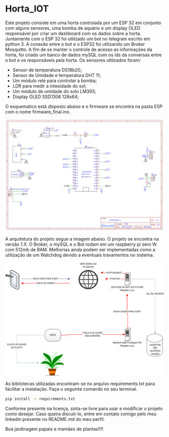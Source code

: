 # Horta_IOT
Este projeto consiste em uma horta controlada por um ESP 32 em conjunto com alguns sensores, uma bomba de aquário e um display OLED responsável por criar um dashboard com os dados sobre a horta. Juntamente com o ESP 32 foi utilizado um bot no telegram escrito em python 3. A conexão entre o bot e o ESP32 foi utilizando um Broker Mosquitto. A fim de se manter o controle de acesso as informações da horta, foi criado um banco de dados mySQL com os ids da conversas entre o bot e os responsáveis pela horta. Os sensores utilizados foram:
* Sensor de temperatura DS18b20;
* Sensor de Umidade e temperatura DHT 11;
* Um módulo relé para controlar a bomba;
* LDR para medir a intesidade do sol;
* Um módulo de umidade do solo LM393;
* Display OLED SSD1306 128x64;

O esquematico está disposto abaixo e o firmware se encontra na pasta ESP com o nome firmware_final.ino.

![](Images/Schematic.png)

A arquitetura do projeto segue a imagem abaixo. O projeto se encontra na versão 1.X. O Broker, o mySQL e o Bot rodam em um raspberry pi zero W com 512mb de RAM. Melhorias ainda podem ser implementadas como a utilização de um Watchdog devido a eventuais travamentos no sistema.

![](Images/arquitetura.png)

As bibliotecas utilizadas encontram-se no arquivo requirements.txt para facilitar a instalação. Faça o seguinte comando no seu terminal.

```bash
pip install -r requirements.txt
```
Conforme presente na licença, sinta-se livre para usar e modificar o projeto como desejar. Caso queira discuti-lo, entre em contato comigo pelo meu linkedin presente no README.md do meu perfil.

Boa jardinagem papais e mamães de plantas!!!!